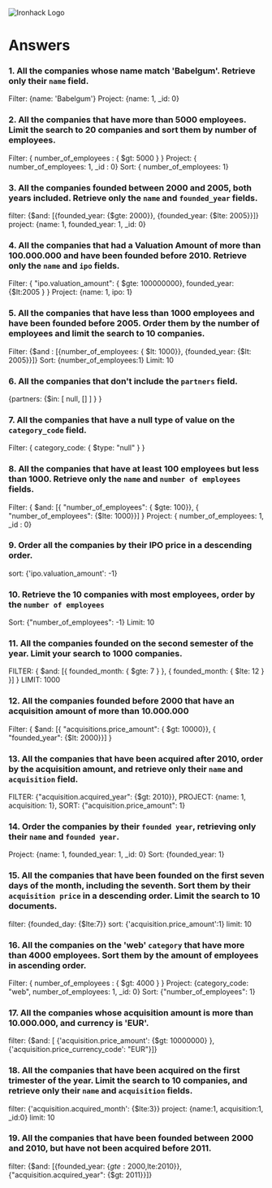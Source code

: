 ![Ironhack Logo](https://i.imgur.com/1QgrNNw.png)

# Answers

### 1. All the companies whose name match 'Babelgum'. Retrieve only their `name` field.

Filter: {name: 'Babelgum'}
Project: {name: 1, _id: 0}

### 2. All the companies that have more than 5000 employees. Limit the search to 20 companies and sort them by **number of employees**.
Filter: { number_of_employees : { $gt: 5000 } }
Project: { number_of_employees: 1, _id : 0}
Sort: { number_of_employees: 1}

### 3. All the companies founded between 2000 and 2005, both years included. Retrieve only the `name` and `founded_year` fields.

filter: {$and: [{founded_year: {$gte: 2000}}, {founded_year: {$lte: 2005}}]}
project: {name: 1, founded_year: 1, _id: 0}

### 4. All the companies that had a Valuation Amount of more than 100.000.000 and have been founded before 2010. Retrieve only the `name` and `ipo` fields.

Filter: { "ipo.valuation_amount": { $gte: 100000000}, founded_year: {$lt:2005 } } Project: {name: 1, ipo: 1}

### 5. All the companies that have less than 1000 employees and have been founded before 2005. Order them by the number of employees and limit the search to 10 companies.

Filter: {$and : [{number_of_employees: { $lt: 1000}}, {founded_year: {$lt: 2005}}]}
Sort: {number_of_employees:1}
Limit: 10

### 6. All the companies that don't include the `partners` field.

{partners: {$in: [ null, [] ] } }

### 7. All the companies that have a null type of value on the `category_code` field.

Filter: { category_code: { $type: "null" } }

### 8. All the companies that have at least 100 employees but less than 1000. Retrieve only the `name` and `number of employees` fields.

Filter: { $and: [{ "number_of_employees": { $gte: 100}}, { "number_of_employees": {$lte: 1000}}] }
Project: { number_of_employees: 1, _id : 0}
### 9. Order all the companies by their IPO price in a descending order.

sort: {'ipo.valuation_amount': -1}

### 10. Retrieve the 10 companies with most employees, order by the `number of employees`

Sort: {"number_of_employees": -1}
Limit: 10

### 11. All the companies founded on the second semester of the year. Limit your search to 1000 companies.

FILTER: { $and: [{ founded_month: { $gte: 7 } }, { founded_month: { $lte: 12 } }] }
 LIMIT: 1000

### 12. All the companies founded before 2000 that have an acquisition amount of more than 10.000.000
Filter: { $and: [{ "acquisitions.price_amount": { $gt: 10000}}, { "founded_year": {$lt: 2000}}] }


### 13. All the companies that have been acquired after 2010, order by the acquisition amount, and retrieve only their `name` and `acquisition` field.

FILTER: {"acquisition.acquired_year": {$gt: 2010}}, 
PROJECT: {name: 1, acquisition: 1}, 
SORT: {"acquisition.price_amount": 1}

### 14. Order the companies by their `founded year`, retrieving only their `name` and `founded year`.

Project: {name: 1, founded_year: 1, _id: 0}
Sort: {founded_year: 1}

### 15. All the companies that have been founded on the first seven days of the month, including the seventh. Sort them by their `acquisition price` in a descending order. Limit the search to 10 documents.

filter: {founded_day: {$lte:7}} 
sort: {'acquisition.price_amount':1} 
limit: 10

### 16. All the companies on the 'web' `category` that have more than 4000 employees. Sort them by the amount of employees in ascending order.

Filter: { number_of_employees : { $gt: 4000 } }
Project: {category_code: "web", number_of_employees: 1, _id: 0}
Sort: {"number_of_employees": 1}

### 17. All the companies whose acquisition amount is more than 10.000.000, and currency is 'EUR'.
filter: {$and: [ {'acquisition.price_amount': {$gt: 10000000} },{'acquisition.price_currency_code': "EUR"}]}

### 18. All the companies that have been acquired on the first trimester of the year. Limit the search to 10 companies, and retrieve only their `name` and `acquisition` fields.

filter: {'acquisition.acquired_month': {$lte:3}}
project: {name:1, acquisition:1, _id:0}
limit: 10

### 19. All the companies that have been founded between 2000 and 2010, but have not been acquired before 2011.

filter: {$and: [{founded_year: {$gte:2000,$lte:2010}},{"acquisition.acquired_year": {$gt: 2011}}]}
